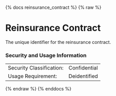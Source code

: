 {% docs reinsurance_contract %}
{% raw %}

<a name="reinsurance_contract"></a>
# Reinsurance Contract
The unique identifier for the reinsurance contract. 

### Security and Usage Information
|     |              |
| --- |--------------|
| Security Classification: | Confidential |
| Usage Requirement:       | Deidentified |

{% endraw %}
{% enddocs %}

